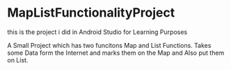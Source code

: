 # MapListFunctionalityProject
this is the project i did in Android Studio for Learning Purposes

A Small Project which has two funcitons Map and List Functions.
Takes some Data form the Internet and marks them on the Map and Also put them on List.
